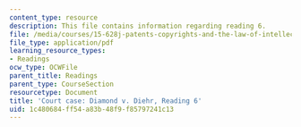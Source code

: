```yaml
---
content_type: resource
description: This file contains information regarding reading 6.
file: /media/courses/15-628j-patents-copyrights-and-the-law-of-intellectual-property-spring-2013/1c480684ff54a83b48f9f85797241c13_MIT15_628JS13_read06.pdf
file_type: application/pdf
learning_resource_types:
- Readings
ocw_type: OCWFile
parent_title: Readings
parent_type: CourseSection
resourcetype: Document
title: 'Court case: Diamond v. Diehr, Reading 6'
uid: 1c480684-ff54-a83b-48f9-f85797241c13
---
```

